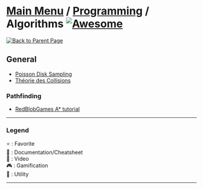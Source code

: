 # [Main Menu](../README.md) / [Programming](index.md) / Algorithms [![Awesome](https://awesome.re/badge-flat.svg)](https://awesome.re)

[![Back to Parent Page](https://img.shields.io/badge/-Back_to_Parent_Page-blue?style=for-the-badge)](index.md)

## General
- [Poisson Disk Sampling](http://devmag.org.za/2009/05/03/poisson-disk-sampling/)
- [Théorie des Collisions](https://jeux.developpez.com/tutoriels/theorie-des-collisions/)

### Pathfinding

- [RedBlobGames A* tutorial](https://www.redblobgames.com/pathfinding/a-star/introduction.html)

---

### Legend
:star: : Favorite\
:book: : Documentation/Cheatsheet\
:movie_camera: : Video\
:video_game: : Gamification\
:wrench: : Utility

---

